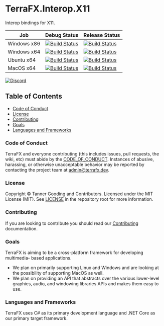 # TerraFX.Interop.X11

Interop bindings for X11.

| Job | Debug Status | Release Status |
| --- | ------------ | -------------- |
| Windows x86 | [![Build Status](https://ci.terrafx.dev/_apis/build/status/terrafx.terrafx.interop.x11-ci?branchName=master&jobName=windows_debug_x86)](https://ci.terrafx.dev/_build/latest?definitionId=9&branchName=master) | [![Build Status](https://ci.terrafx.dev/_apis/build/status/terrafx.terrafx.interop.x11-ci?branchName=master&jobName=windows_release_x86)](https://ci.terrafx.dev/_build/latest?definitionId=9&branchName=master) |
| Windows x64 | [![Build Status](https://ci.terrafx.dev/_apis/build/status/terrafx.terrafx.interop.x11-ci?branchName=master&jobName=windows_debug_x64)](https://ci.terrafx.dev/_build/latest?definitionId=9&branchName=master) | [![Build Status](https://ci.terrafx.dev/_apis/build/status/terrafx.terrafx.interop.x11-ci?branchName=master&jobName=windows_release_x64)](https://ci.terrafx.dev/_build/latest?definitionId=9&branchName=master) |
| Ubuntu x64 | [![Build Status](https://ci.terrafx.dev/_apis/build/status/terrafx.terrafx.interop.x11-ci?branchName=master&jobName=ubuntu_debug_x64)](https://ci.terrafx.dev/_build/latest?definitionId=9&branchName=master) | [![Build Status](https://ci.terrafx.dev/_apis/build/status/terrafx.terrafx.interop.x11-ci?branchName=master&jobName=ubuntu_release_x64)](https://ci.terrafx.dev/_build/latest?definitionId=9&branchName=master) |
| MacOS x64 | [![Build Status](https://ci.terrafx.dev/_apis/build/status/terrafx.terrafx.interop.x11-ci?branchName=master&jobName=macos_debug_x64)](https://ci.terrafx.dev/_build/latest?definitionId=9&branchName=master) | [![Build Status](https://ci.terrafx.dev/_apis/build/status/terrafx.terrafx.interop.x11-ci?branchName=master&jobName=macos_release_x64)](https://ci.terrafx.dev/_build/latest?definitionId=9&branchName=master) |

[![Discord](https://img.shields.io/discord/593547387457372212.svg?label=Discord&style=plastic)](https://discord.terrafx.dev/)

## Table of Contents

* [Code of Conduct](#code-of-conduct)
* [License](#license)
* [Contributing](#contributing)
* [Goals](#goals)
* [Languages and Frameworks](#languages-and-frameworks)

### Code of Conduct

TerraFX and everyone contributing (this includes issues, pull requests, the
wiki, etc) must abide by the [CODE_OF_CONDUCT](CODE_OF_CONDUCT.md).
Instances of abusive, harassing, or otherwise unacceptable behavior may be
reported by contacting the project team at admin@terrafx.dev.

### License

Copyright © Tanner Gooding and Contributors. Licensed under the MIT License
(MIT). See [LICENSE](../LICENSE.md) in the repository root for more information.

### Contributing

If you are looking to contribute you should read our
[Contributing](CONTRIBUTING.md) documentation.

### Goals

TerraFX is aiming to be a cross-platform framework for developing multimedia-
based applications.

* We plan on primarily supporting Linux and Windows and are looking at the
  possibility of supporting MacOS as well.
* We plan on providing an API that abstracts over the various lower-level
  graphics, audio, and windowing libraries APIs and makes them easy to use.

### Languages and Frameworks

TerraFX uses C# as its primary development language and .NET Core as our primary
target framework.
